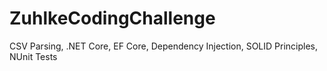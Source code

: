 # ZuhlkeCodingChallenge
CSV Parsing, .NET Core, EF Core, Dependency Injection, SOLID Principles, NUnit Tests
